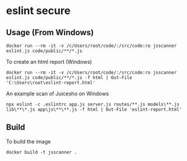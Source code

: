 # eslint secure

## Usage (From Windows)

    docker run --rm -it -v /c/Users/root/code/:/src/code:ro jsscanner eslint.js code/public/**/*.js

To create an html report (Windows)

	docker run --rm -it -v /c/Users/root/code/:/src/code:ro jsscanner eslint.js code/public/**/*.js -f html | Out-File 'C:\Users\root\eslint-report.html'

An example scan of Juicesho on Windows

    npx eslint -c .eslintrc app.js server.js routes/**.js models\**.js lib\**\*.js app\js\**\**.js -f html | Out-File 'eslint-report.html'

## Build

To build the image

	docker build -t jsscanner .